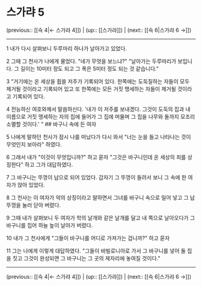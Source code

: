 # 스가랴 5

(previous:: [[슥 4|← 스가랴 4]]) | (up:: [[스가랴]]) | (next:: [[슥 6|스가랴 6 →]])

***




1 
내가 다시 살펴보니 두루마리 하나가 날아가고 있었다. 



2 
그때 그 천사가 나에게 물었다. "네가 무엇을 보느냐?" "날아가는 두루마리가 보입니다. 그 길이는 10미터 정도 되고 그 폭은 5미터 정도 되는 것 같습니다." 



3 
"거기에는 온 세상을 휩쓸 저주가 기록되어 있다. 한쪽에는 도둑질하는 자들이 모두 제거될 것이라고 기록되어 있고 또 한쪽에는 모든 거짓 맹세하는 자들이 제거될 것이라고 기록되어 있다. 



4 
전능하신 여호와께서 말씀하신다. '내가 이 저주를 보내겠다. 그것이 도둑의 집과 내 이름으로 거짓 맹세하는 자의 집에 들어가 그 집에 머물며 그 집을 나무와 돌까지 모조리 소멸할 것이다.' " ## 바구니 속에 든 여자 



5 
나에게 말하던 천사가 잠시 나를 떠났다가 다시 와서 "너는 눈을 들고 나타나는 것이 무엇인지 보아라" 하였다. 



6 
그래서 내가 "이것이 무엇입니까?" 하고 묻자 "그것은 바구니인데 온 세상의 죄를 상징한다" 하고 그가 대답하였다. 



7 
그 바구니는 뚜껑이 납으로 되어 있었다. 갑자기 그 뚜껑이 들려서 보니 그 속에 한 여자가 앉아 있었다. 



8 
그 천사는 이 여자가 악의 상징이라고 말하면서 그녀를 바구니 속으로 밀어 넣고 그 납뚜껑을 눌러 닫아 버렸다. 



9 
그때 내가 살펴보니 두 여자가 학의 날개와 같은 날개를 달고 내 쪽으로 날아오다가 그 바구니를 집어 하늘 높이 날아가 버렸다. 



10 
내가 그 천사에게 "그들이 바구니를 어디로 가져가는 겁니까?" 하고 묻자 



11 
그는 나에게 이렇게 대답하였다. "그들이 바빌로니아로 가서 그 바구니를 넣어 둘 집을 짓고 그것이 완성되면 그 바구니는 그 곳의 제자리에 놓여질 것이다."

***

(previous:: [[슥 4|← 스가랴 4]]) | (up:: [[스가랴]]) | (next:: [[슥 6|스가랴 6 →]])
